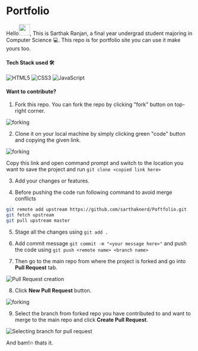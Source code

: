 # Portfolio

Hello<img src="https://media.giphy.com/media/hvRJCLFzcasrR4ia7z/giphy.gif" width="30">, This is Sarthak Ranjan, a final year undergrad student majoring in Computer Science :computer:. This repo is for portfolio site you can use it make yours too.

#### Tech Stack used 🛠️

![HTML5](https://img.shields.io/badge/HTML5-E34F26?style=for-the-badge&logo=html5&logoColor=white)
![CSS3](https://img.shields.io/badge/CSS3-1572B6?style=for-the-badge&logo=css3&logoColor=white)
![JavaScript](https://img.shields.io/badge/JavaScript-323330?style=for-the-badge&logo=javascript&logoColor=F7DF1E)

#### Want to contribute?
1. Fork this repo. You can fork the repo by clicking "fork" button on top-right corner.
<p align="left"><img alt="forking" src="img/fork.jpeg"></p>

2. Clone it on your local machine by simply clicking green "code" button and copying the given link.
<p align="left"><img alt="forking" src="img/clone.jpeg"></p>

Copy this link and open command prompt and switch to the location you want to save the project and run 
```git clone <copied link here>```

3. Add your changes or features.

4. Before pushing the code run following command to avoid merge conflicts
``` bash
git remote add upstream https://github.com/sarthaknerd/Poftfolio.git
git fetch upstream
git pull upstream master
```
5. Stage all the changes using ```git add .```

6. Add commit message ```git commit -m "<your message here>"``` and push the code using ```git push <remote name> <branch name>```

7. Then go to the main repo from where the project is forked and go into **Pull Request** tab.
<p align="left"><img alt="Pull Request creation" src="img/pr.jpeg"></p>

8. Click **New Pull Request** button.
<p align="left"><img alt="forking" src="img/new_pr.jpeg"></p>

9. Select the branch from forked repo you have contributed to and want to merge to the main repo and click **Create Pull Request**.
<p align="left"><img alt="Selecting branch for pull request" src="img/select_branch.jpeg"></p>


And bam!:fire: thats it.
